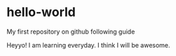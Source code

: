 # hello-world
My first repository on github following guide

Heyyo! 
I am learning everyday. I think I will be awesome.
